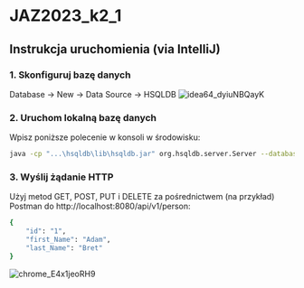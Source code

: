 # JAZ2023_k2_1

## Instrukcja uruchomienia (via IntelliJ)

### 1. Skonfiguruj bazę danych
Database -> New -> Data Source -> HSQLDB
![idea64_dyiuNBQayK](https://github.com/s20488/JAZ/assets/56721899/629a8778-2ddf-481c-b037-a2cb82aaee10)

### 2. Uruchom lokalną bazę danych
Wpisz poniższe polecenie w konsoli w środowisku:

```bash
java -cp "...\hsqldb\lib\hsqldb.jar" org.hsqldb.server.Server --database.0 "file:workdb" --dbname.0 workdb --port 9002
```

### 3. Wyślij żądanie HTTP
Użyj metod GET, POST, PUT i DELETE za pośrednictwem (na przykład) Postman do http://localhost:8080/api/v1/person:

```bash
{
    "id": "1",
    "first_Name": "Adam",
    "last_Name": "Bret"
}
```
![chrome_E4x1jeoRH9](https://github.com/s20488/JAZ/assets/56721899/1df04645-e919-46c0-aeb7-0a600ba6e830)
